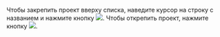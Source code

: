 Чтобы закрепить проект вверху списка, наведите курсор на строку c названием и нажмите кнопку ![](../_images/location-job/project/pin.svg). Чтобы открепить проект, нажмите кнопку ![](../_images/location-job/project/unpin.svg).